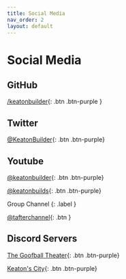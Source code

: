 ```yaml
---
title: Social Media
nav_order: 2
layout: default
---
```


# Social Media

## GitHub
[/keatonbuilder](https://github.com/keatonbuilder){: .btn .btn-purple }

## Twitter
[@KeatonBuilder](https://twitter.com/@keatonbuilder){: .btn .btn-purple}

## Youtube
[@keatonbuilder](https://youtube.com/@keatonbuilder){: .btn .btn-purple}

[@keatonbuilds](https://youtube.com/@keatonbuilds){: .btn .btn-purple}

Group Channel
{: .label }

[@tafterchannel](http://youtube.com/@tafterchannel){: .btn }

## Discord Servers

[The Goofball Theater](https://discord.gg/vXXFg2SKa7){: .btn .btn-purple}

[Keaton's City](https://discord.gg/zjFBKdJKvt){: .btn .btn-purple}